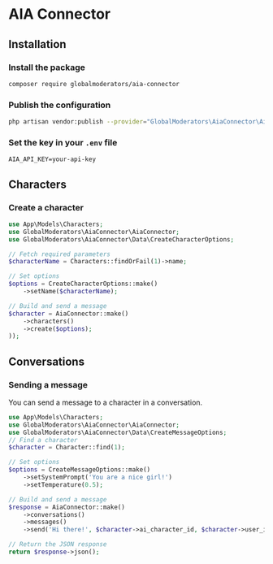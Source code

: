# AIA Connector

## Installation
### Install the package
```bash
composer require globalmoderators/aia-connector
```
### Publish the configuration
```bash
php artisan vendor:publish --provider="GlobalModerators\AiaConnector\AiaConnectorServiceProvider" --tag="config"
```
### Set the key in your `.env` file
```dotenv
AIA_API_KEY=your-api-key
```

## Characters

### Create a character
```php
use App\Models\Characters;
use GlobalModerators\AiaConnector\AiaConnector;
use GlobalModerators\AiaConnector\Data\CreateCharacterOptions;

// Fetch required parameters
$characterName = Characters::findOrFail(1)->name;

// Set options
$options = CreateCharacterOptions::make()
    ->setName($characterName);

// Build and send a message
$character = AiaConnector::make()
    ->characters()
    ->create($options);
));
```

## Conversations

### Sending a message
You can send a message to a character in a conversation. 
```php
use App\Models\Characters;
use GlobalModerators\AiaConnector\AiaConnector;
use GlobalModerators\AiaConnector\Data\CreateMessageOptions;
// Find a character
$character = Character::find(1);

// Set options
$options = CreateMessageOptions::make()
    ->setSystemPrompt('You are a nice girl!')
    ->setTemperature(0.5);

// Build and send a message
$response = AiaConnector::make()
    ->conversations()
    ->messages()
    ->send('Hi there!', $character->ai_character_id, $character->user_id, $options);

// Return the JSON response
return $response->json();
```
